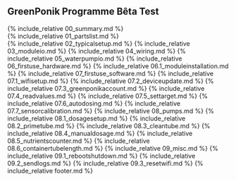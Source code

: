 ## GreenPonik Programme Bêta Test

{% include_relative 00_summary.md %}
<br>
{% include_relative 01_partslist.md %}
<br>
{% include_relative 02_typicalsetup.md %}
{% include_relative 03_moduleio.md %}
{% include_relative 04_wiring.md %}
{% include_relative 05_waterpumpio.md %}
{% include_relative 06_firstuse_hardware.md %}
{% include_relative 06.1_moduleinstallation.md %}
{% include_relative 07_firstuse_software.md %}
{% include_relative 07.1_wifisetup.md %}
{% include_relative 07.2_deviceupdate.md %}
{% include_relative 07.3_greenponikaccount.md %}
{% include_relative 07.4_readvalues.md %}
{% include_relative 07.5_settarget.md %}
{% include_relative 07.6_autodosing.md %}
{% include_relative 07.7_sensorcalibration.md %}
{% include_relative 08_pumps.md %}
{% include_relative 08.1_dosagesetup.md %}
{% include_relative 08.2_primetube.md %}
{% include_relative 08.3_cleantube.md %}
{% include_relative 08.4_manualdosage.md %}
{% include_relative 08.5_nutrientscounter.md %}
{% include_relative 08.6_containertubelength.md %}
{% include_relative 09_misc.md %}
{% include_relative 09.1_rebootshutdown.md %}
{% include_relative 09.2_sendlogs.md %}
{% include_relative 09.3_resetwifi.md %}
{% include_relative footer.md %}